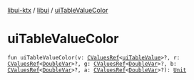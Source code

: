 [libui-ktx](../index.md) / [libui](index.md) / [uiTableValueColor](./ui-table-value-color.md)

# uiTableValueColor

`fun uiTableValueColor(v: `[`CValuesRef`](../kotlinx.cinterop/-c-values-ref/index.md)`<`[`uiTableValue`](ui-table-value.md)`>?, r: `[`CValuesRef`](../kotlinx.cinterop/-c-values-ref/index.md)`<`[`DoubleVar`](../kotlinx.cinterop/-double-var.md)`>?, g: `[`CValuesRef`](../kotlinx.cinterop/-c-values-ref/index.md)`<`[`DoubleVar`](../kotlinx.cinterop/-double-var.md)`>?, b: `[`CValuesRef`](../kotlinx.cinterop/-c-values-ref/index.md)`<`[`DoubleVar`](../kotlinx.cinterop/-double-var.md)`>?, a: `[`CValuesRef`](../kotlinx.cinterop/-c-values-ref/index.md)`<`[`DoubleVar`](../kotlinx.cinterop/-double-var.md)`>?): `[`Unit`](https://kotlinlang.org/api/latest/jvm/stdlib/kotlin/-unit/index.html)